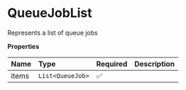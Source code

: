 # QueueJobList

Represents a list of queue jobs

**Properties**

| Name  | Type             | Required | Description |
| :---- | :--------------- | :------- | :---------- |
| items | `List<QueueJob>` | ✅       |             |
